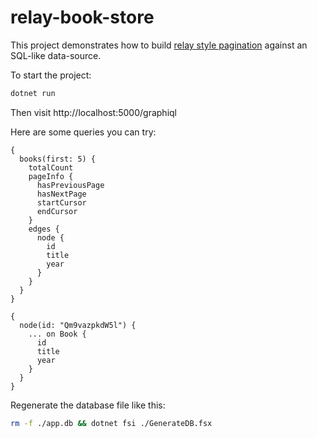 # relay-book-store

This project demonstrates how to build [relay style pagination](https://relay.dev/graphql/connections.htm) against an SQL-like data-source.

To start the project:

```bash
dotnet run
```

Then visit http://localhost:5000/graphiql

Here are some queries you can try:

```gql
{
  books(first: 5) {
    totalCount
    pageInfo {
      hasPreviousPage
      hasNextPage
      startCursor
      endCursor
    }
    edges {
      node {
        id
        title
        year
      }
    }
  }
}
```

```gql
{
  node(id: "Qm9vazpkdW5l") {
    ... on Book {
      id
      title
      year
    }
  }
}
```

Regenerate the database file like this:

```bash
rm -f ./app.db && dotnet fsi ./GenerateDB.fsx
```
